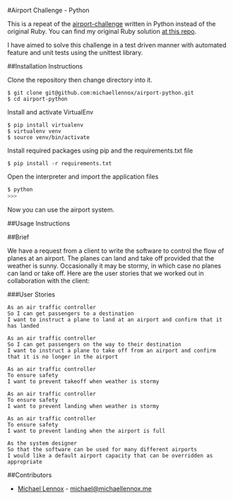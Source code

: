 #Airport Challenge - Python

This is a repeat of the [airport-challenge](https://github.com/makersacademy/airport_challenge) written in Python instead of the original Ruby. You can find my original Ruby solution [at this repo](https://github.com/michaellennox/airport_challenge).

I have aimed to solve this challenge in a test driven manner with automated feature and unit tests using the unittest library.

##Installation Instructions

Clone the repository then change directory into it.

```
$ git clone git@github.com:michaellennox/airport-python.git
$ cd airport-python
```

Install and activate VirtualEnv

```
$ pip install virtualenv
$ virtualenv venv
$ source venv/bin/activate
```

Install required packages using pip and the requirements.txt file

```
$ pip install -r requirements.txt
```

Open the interpreter and import the application files

```python
$ python
>>>
```

Now you can use the airport system.

##Usage Instructions

##Brief

We have a request from a client to write the software to control the flow of planes at an airport. The planes can land and take off provided that the weather is sunny. Occasionally it may be stormy, in which case no planes can land or take off. Here are the user stories that we worked out in collaboration with the client:

###User Stories

```
As an air traffic controller
So I can get passengers to a destination
I want to instruct a plane to land at an airport and confirm that it has landed

As an air traffic controller
So I can get passengers on the way to their destination
I want to instruct a plane to take off from an airport and confirm that it is no longer in the airport

As an air traffic controller
To ensure safety
I want to prevent takeoff when weather is stormy

As an air traffic controller
To ensure safety
I want to prevent landing when weather is stormy

As an air traffic controller
To ensure safety
I want to prevent landing when the airport is full

As the system designer
So that the software can be used for many different airports
I would like a default airport capacity that can be overridden as appropriate
```

##Contributors

* [Michael Lennox](https://github.com/michaellennox) - michael@michaellennox.me
